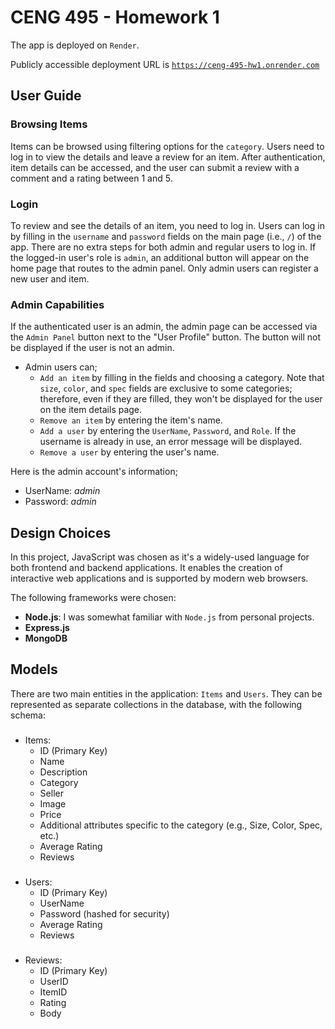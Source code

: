 # CENG 495 - Homework 1

The app is deployed on `Render`.

Publicly accessible deployment URL is [`https://ceng-495-hw1.onrender.com`](https://ceng-495-hw1.onrender.com)

## User Guide

### Browsing Items
Items can be browsed using filtering options for the `category`. Users need to log in to view the details and leave a review for an item. After authentication, item details can be accessed, and the user can submit a review with a comment and a rating between 1 and 5.

### Login
To review and see the details of an item, you need to log in. Users can log in by filling in the `username` and `password` fields on the main page (i.e., `/`) of the app. There are no extra steps for both admin and regular users to log in. If the logged-in user's role is `admin`, an additional button will appear on the home page that routes to the admin panel. Only admin users can register a new user and item.


### Admin Capabilities
If the authenticated user is an admin, the admin page can be accessed via the `Admin Panel` button next to the "User Profile" button. The button will not be displayed if the user is not an admin.

+ Admin users can;
  * `Add an item` by filling in the fields and choosing a category. Note that `size`, `color`, and `spec` fields are exclusive to some categories; therefore, even if they are filled, they won't be displayed for the user on the item details page.
  * `Remove an item` by entering the item's name.
  * `Add a user` by entering the `UserName`, `Password`, and `Role`. If the username is already in use, an error message will be displayed.
  * `Remove a user` by entering the user's name.

Here is the admin account's information;
- UserName: _admin_
- Password: _admin_


## Design Choices

In this project, JavaScript was chosen as it's a widely-used language for both frontend and backend applications. It enables the creation of interactive web applications and is supported by modern web browsers.

The following frameworks were chosen:

- **Node.js**: I was somewhat familiar with `Node.js` from personal projects.
- **Express.js**
- **MongoDB**


## Models

There are two main entities in the application: `Items` and `Users`. They can be represented as separate collections in the database, with the following schema:
###

- Items:
  - ID (Primary Key)
  - Name
  - Description
  - Category
  - Seller
  - Image
  - Price
  - Additional attributes specific to the category (e.g., Size, Color, Spec, etc.)
  - Average Rating
  - Reviews 
###

- Users:
  - ID (Primary Key)
  - UserName
  - Password (hashed for security)
  - Average Rating
  - Reviews 
###

- Reviews:
  - ID (Primary Key)
  - UserID
  - ItemID
  - Rating
  - Body
###
